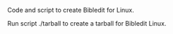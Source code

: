 Code and script     to create Bibledit for Linux.

Run script ./tarball to create a tarball for Bibledit Linux.

